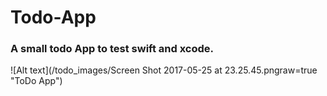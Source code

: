 # Todo-App

### A small todo App to test swift and xcode. 

![Alt text](/todo_images/Screen Shot 2017-05-25 at 23.25.45.pngraw=true "ToDo App")

